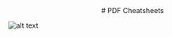 <center># PDF Cheatsheets</center>

![alt text](https://github.com/Straightbuggin/pdf_cheatsheets/blob/main/book_pdf.svg?raw=true)
